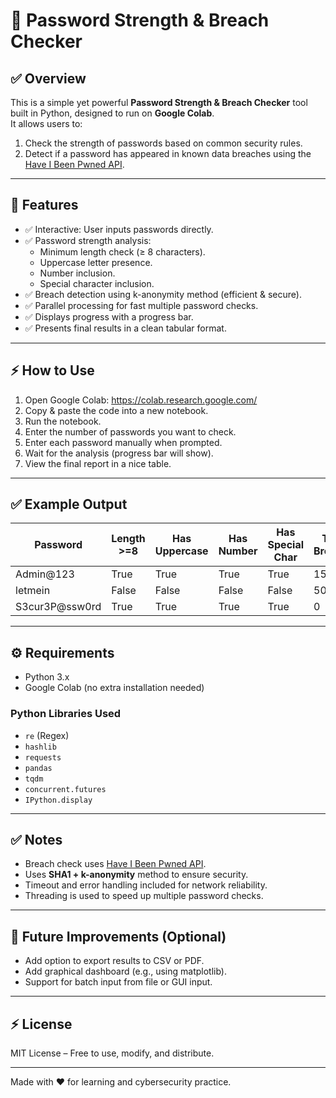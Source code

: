 # 🔐 Password Strength & Breach Checker

## ✅ Overview

This is a simple yet powerful **Password Strength & Breach Checker** tool built in Python, designed to run on **Google Colab**.  
It allows users to:
1. Check the strength of passwords based on common security rules.
2. Detect if a password has appeared in known data breaches using the [Have I Been Pwned API](https://haveibeenpwned.com/API/v3#PwnedPasswords).

---

## 🚀 Features

- ✅ Interactive: User inputs passwords directly.
- ✅ Password strength analysis:
    - Minimum length check (≥ 8 characters).
    - Uppercase letter presence.
    - Number inclusion.
    - Special character inclusion.
- ✅ Breach detection using k-anonymity method (efficient & secure).
- ✅ Parallel processing for fast multiple password checks.
- ✅ Displays progress with a progress bar.
- ✅ Presents final results in a clean tabular format.

---

## ⚡ How to Use

1. Open Google Colab: https://colab.research.google.com/
2. Copy & paste the code into a new notebook.
3. Run the notebook.
4. Enter the number of passwords you want to check.
5. Enter each password manually when prompted.
6. Wait for the analysis (progress bar will show).
7. View the final report in a nice table.

---

## ✅ Example Output

| Password       | Length >=8 | Has Uppercase | Has Number | Has Special Char | Times Breached |
|-------------- |------------|--------------|------------|-----------------|--------------|
| Admin@123     | True       | True         | True       | True            | 150          |
| letmein       | False      | False        | False      | False           | 50000        |
| S3cur3P@ssw0rd| True       | True         | True       | True            | 0           |

---

## ⚙️ Requirements

- Python 3.x  
- Google Colab (no extra installation needed)

### Python Libraries Used
- `re` (Regex)
- `hashlib`
- `requests`
- `pandas`
- `tqdm`
- `concurrent.futures`
- `IPython.display`

---

## ✅ Notes

- Breach check uses [Have I Been Pwned API](https://haveibeenpwned.com/API/v3#PwnedPasswords).
- Uses **SHA1 + k-anonymity** method to ensure security.
- Timeout and error handling included for network reliability.
- Threading is used to speed up multiple password checks.

---

## 🚧 Future Improvements (Optional)

- Add option to export results to CSV or PDF.
- Add graphical dashboard (e.g., using matplotlib).
- Support for batch input from file or GUI input.

---

## ⚡ License

MIT License – Free to use, modify, and distribute.

---

Made with ❤️ for learning and cybersecurity practice.
